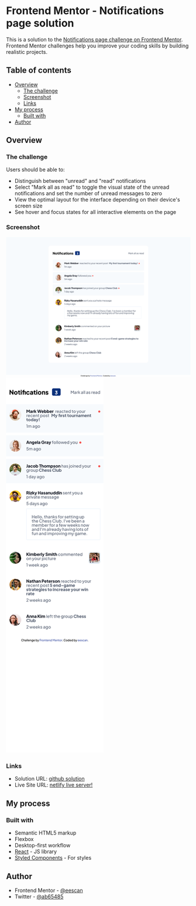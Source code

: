 # Frontend Mentor - Notifications page solution

This is a solution to the [Notifications page challenge on Frontend Mentor](https://www.frontendmentor.io/challenges/notifications-page-DqK5QAmKbC). Frontend Mentor challenges help you improve your coding skills by building realistic projects.

## Table of contents

-   [Overview](#overview)
    -   [The challenge](#the-challenge)
    -   [Screenshot](#screenshot)
    -   [Links](#links)
-   [My process](#my-process)
    -   [Built with](#built-with)
-   [Author](#author)

## Overview

### The challenge

Users should be able to:

-   Distinguish between "unread" and "read" notifications
-   Select "Mark all as read" to toggle the visual state of the unread notifications and set the number of unread messages to zero
-   View the optimal layout for the interface depending on their device's screen size
-   See hover and focus states for all interactive elements on the page

### Screenshot

![desktop screenshot](./src/screenshots/destktop-screenshot.png)
![mobile screenshot](./src/screenshots/mobile-screenshot.png)

### Links

-   Solution URL: [github solution](https://github.com/iskandar13abdurakhmonov/notification-page)
-   Live Site URL: [netlify live server!](https://main--gleaming-semolina-081ceb.netlify.app/)

## My process

### Built with

-   Semantic HTML5 markup
-   Flexbox
-   Desktop-first workflow
-   [React](https://reactjs.org/) - JS library
-   [Styled Components](https://styled-components.com/) - For styles

## Author

-   Frontend Mentor - [@eescan](https://www.frontendmentor.io/profile/eescan)
-   Twitter - [@ab65485](https://www.twitter.com/@ab65485)
